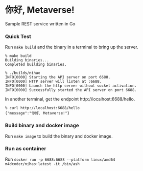 # 你好, Metaverse!
Sample REST service written in Go

### Quick Test
Run `make build` and the binary in a terminal to bring up the server.

```
% make build
Building binaries...
Completed building binaries.

% ./builds/nihao 
INFO[0000] Starting the API server on port 6688.        
INFO[0000] HTTP server will listen at :6688.            
INFO[0000] Launch the http server without socket activation. 
INFO[0000] Successfully started the API server on port 6688.
```

In another terminal, get the endpoint http://localhost:6688/hello.

```
% curl http://localhost:6688/hello
{"message":"你好, Metaverse!"}
```

### Build binary and docker image
Run `make image` to build the binary and docker image.

### Run as container
Run `docker run -p 6688:6688 --platform linux/amd64 m4dcoder/nihao:latest -it /bin/ash`
